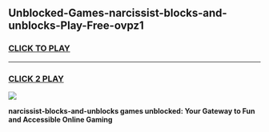 
## Unblocked-Games-narcissist-blocks-and-unblocks-Play-Free-ovpz1
<h3>
<a href="https://premium76.site?title=narcissist-blocks-and-unblocks&ref=23A">CLICK TO PLAY</a></h3>
<hr>

<h3>
<a href="https://premium76.site?title=narcissist-blocks-and-unblocks&ref=23A">CLICK 2 PLAY</a>
  
</h3>

<a href="https://premium76.site?title=narcissist-blocks-and-unblocks&ref=23A"><img src="https://clearcache.store/games.png"></a>


**narcissist-blocks-and-unblocks games unblocked: Your Gateway to Fun and Accessible Online Gaming**
